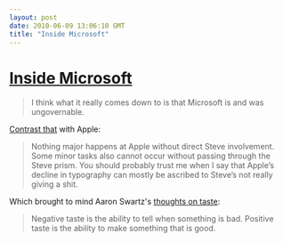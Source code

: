 ```yaml
---
layout: post
date: 2010-06-09 13:06:10 GMT
title: "Inside Microsoft"
---
```

# [Inside Microsoft](http://raytraced.tumblr.com/post/665818117/getting-out-while-the-going-is-good)

> I think what it really comes down to is that Microsoft is and was ungovernable.

[Contrast that](http://blog.fawny.org/2010/04/12/appletype/) with Apple:

> Nothing major happens at Apple without direct Steve involvement. Some minor tasks also cannot occur without passing through the Steve prism. You should probably trust me when I say that Apple’s decline in typography can mostly be ascribed to Steve’s not really giving a shit.

Which brought to mind Aaron Swartz's [thoughts on taste](http://www.aaronsw.com/weblog/2taste):

> Negative taste is the ability to tell when something is bad. Positive taste is the ability to make something that is good. 